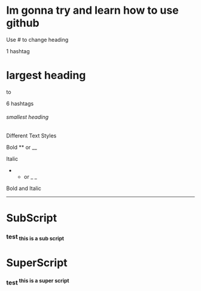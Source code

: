 # Im gonna try and learn how to use github

Use # to change heading

1 hashtag
# largest heading

to

6 hashtags
###### smallest heading

Different Text Styles

Bold
** or __

Italic
* * or _ _

Bold and Italic
***

# SubScript
<sub> </sub>
### test<sub> this is a sub script </sub>

# SuperScript
<sup> </sup>
### test<sup> this is a super script </sup>
